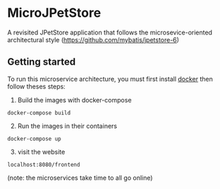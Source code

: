 # MicroJPetStore
A revisited JPetStore application that follows the microsevice-oriented architectural style (https://github.com/mybatis/jpetstore-6)

## Getting started

To run this microservice architecture, you must first install [docker](https://docs.docker.com/docker-for-mac/install/) then follow theses steps:

1. Build the images with docker-compose

`docker-compose build`

2. Run the images in their containers

`docker-compose up`

3. visit the website

`localhost:8080/frontend`

(note: the microservices take time to all go online)
